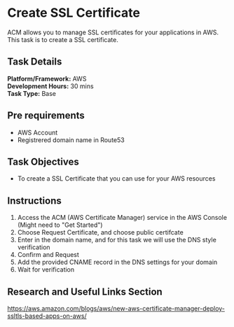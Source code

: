 # Create SSL Certificate

ACM allows you to manage SSL certificates for your applications in AWS. This task is to create a SSL certificate.
      
## Task Details  
**Platform/Framework:** AWS  
**Development Hours:** 30 mins  
**Task Type:** Base  
    
## Pre requirements
* AWS Account
* Registrered domain name in Route53
 
## Task Objectives
* To create a SSL Certificate that you can use for your AWS resources
 
## Instructions
1. Access the ACM (AWS Certificate Manager) service in the AWS Console (Might need to "Get Started")
1. Choose Request Certificate, and choose public certifcate
1. Enter in the domain name, and for this task we will use the DNS style verification
1. Confirm and Request
1. Add the provided CNAME record in the DNS settings for your domain
1. Wait for verification

## Research and Useful Links Section
https://aws.amazon.com/blogs/aws/new-aws-certificate-manager-deploy-ssltls-based-apps-on-aws/
